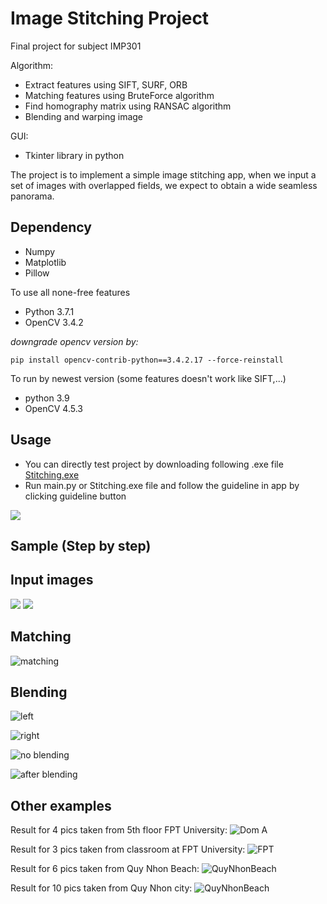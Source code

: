 # Image Stitching Project	
Final project for subject IMP301

Algorithm:
- Extract features using SIFT, SURF, ORB
- Matching features using BruteForce algorithm
- Find homography matrix using RANSAC algorithm
- Blending and warping image

GUI: 
- Tkinter library in python

The project is to implement a simple image stitching app, when we input a set of images with overlapped fields, we expect to obtain a wide seamless panorama.

## Dependency
- Numpy
- Matplotlib
- Pillow

To use all none-free features
- Python 3.7.1
- OpenCV 3.4.2

*downgrade opencv version by:*

```
pip install opencv-contrib-python==3.4.2.17 --force-reinstall
```

To run by newest version (some features doesn't work like SIFT,...)
- python 3.9
- OpenCV 4.5.3

## Usage
- You can directly test project by downloading following .exe file
[Stitching.exe](https://drive.google.com/file/d/1xMpF6NBg3uo-A7PmVw7AO4m-rIYnkiqi/view?usp=sharing)
- Run main.py or Stitching.exe file and follow the guideline in app by clicking guideline button

<img src="https://github.com/AnhDuy26/Image-Stitching-Project/blob/master/Images/GUI.jpg">

## Sample (Step by step)

## Input images
<img src="https://github.com/AnhDuy26/Image-Stitching-Project/blob/master/Images/data/AI1502/2_new.jpg" >   <img src="https://github.com/AnhDuy26/Image-Stitching-Project/blob/master/Images/data/AI1502/3_new.jpg" > 

## Matching
![matching](https://github.com/AnhDuy26/Image-Stitching-Project/blob/master/Images/Step%20by%20step/matching.jpg)

## Blending
![left](https://github.com/AnhDuy26/Image-Stitching-Project/blob/master/Images/Step%20by%20step/blending1.jpg)

![right](https://github.com/AnhDuy26/Image-Stitching-Project/blob/master/Images/Step%20by%20step/blending2.jpg)

![no blending](https://github.com/AnhDuy26/Image-Stitching-Project/blob/master/Images/Step%20by%20step/blendingTwo.jpg)

![after blending](https://github.com/AnhDuy26/Image-Stitching-Project/blob/master/Images/Step%20by%20step/resultTwo.jpg)


## Other examples

Result for 4 pics taken from 5th floor FPT University:
![Dom A](https://github.com/AnhDuy26/TestStitching/blob/master/Images/Result%20multiple%20stitching/result_domA.jpg)

Result for 3 pics taken from classroom at FPT University:
![FPT](https://github.com/AnhDuy26/Image-Stitching-Project/blob/master/Images/Result%20multiple%20stitching/result_AI1502.jpg)

Result for 6 pics taken from Quy Nhon Beach:
![QuyNhonBeach](https://github.com/AnhDuy26/Image-Stitching-Project/blob/master/Images/Result%20multiple%20stitching/result_QuyNhonBeach.jpg)

Result for 10 pics taken from Quy Nhon city:
![QuyNhonBeach](https://github.com/AnhDuy26/Image-Stitching-Project/blob/master/Images/Result%20multiple%20stitching/result_QuyNhonCity.jpg)
